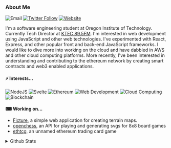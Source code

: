 ### About Me

![Email](https://img.shields.io/badge/-tristen.mengis@gmail.com-lightgrey?style=for-the-badge&logo=gmail)
[![Twitter Follow](https://img.shields.io/twitter/follow/mengistristen?color=%20%2300acee&label=Follow%20me%20on%20Twitter&style=for-the-badge)][twitter]
[![Website](https://img.shields.io/badge/-Portfolio-black?style=for-the-badge&logo=github)][website]

I'm a software engineering student at Oregon Institute of Technology. Currently Tech Director at [KTEC 89.5FM][ktec]. I'm interested in web development using JavaScript and other web technologies. I've experimented with React, Express, and other popular front and back-end JavaScript frameworks. I would like to dive more into working on the cloud and have dabbled in AWS and other cloud computing platforms. More recently, I've been interested in understanding and contributing to the ethereum network by creating smart contracts and web3 enabled applications. 

#### ⚡ Interests...

![NodeJS](https://img.shields.io/badge/-Nodejs-black?style=for-the-badge&logo=Node.js)
![Svelte](https://img.shields.io/badge/-Svelte-white?style=for-the-badge&logo=svelte)
![Ethereum](https://img.shields.io/badge/-Ethereum-333333?style=for-the-badge&logo=ethereum)
![Web Development](https://img.shields.io/badge/-Web%20development-blue?style=for-the-badge)
![Cloud Computing](https://img.shields.io/badge/-Cloud%20computing-orange?style=for-the-badge)
![Blockchain](https://img.shields.io/badge/-Blockchain-green?style=for-the-badge)

#### ⌨ Working on...

- [Ficture](https://github.com/mengistristen/ficture), a simple web application for creating terrain maps.
- [openchess](https://github.com/mengistristen/openchess), an API for playing and generating svgs for 8x8 board games
- [ethtcg](https://github.com/mengistristen/ethtcg), an unnamed ethereum trading card game

<details>
  <summary>Github Stats</summary>
  
![Stats](https://github-readme-stats.vercel.app/api/?username=mengistristen&show_icons=true)
  
![Languages](https://github-readme-stats.vercel.app/api/top-langs/?username=mengistristen&layout=compact)
</details>

[twitter]: https://twitter.com/thetmeng
[ktec]: https://ktec895.com
[website]: https://mengistristen.github.io
